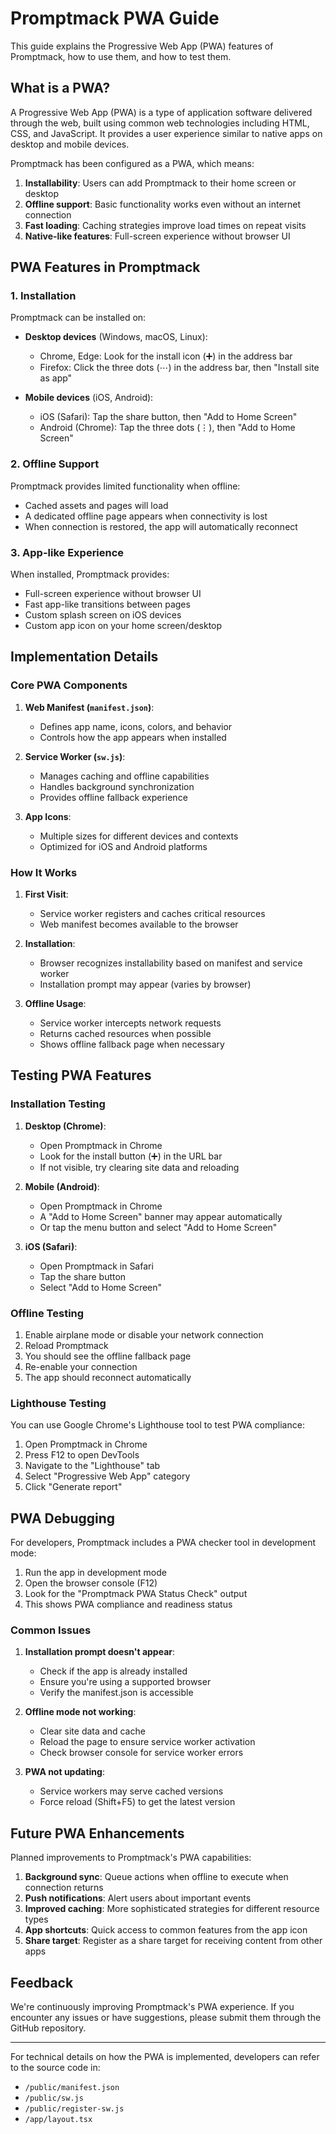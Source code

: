 # Promptmack PWA Guide

This guide explains the Progressive Web App (PWA) features of Promptmack, how to use them, and how to test them.

## What is a PWA?

A Progressive Web App (PWA) is a type of application software delivered through the web, built using common web technologies including HTML, CSS, and JavaScript. It provides a user experience similar to native apps on desktop and mobile devices.

Promptmack has been configured as a PWA, which means:

1. **Installability**: Users can add Promptmack to their home screen or desktop
2. **Offline support**: Basic functionality works even without an internet connection
3. **Fast loading**: Caching strategies improve load times on repeat visits
4. **Native-like features**: Full-screen experience without browser UI

## PWA Features in Promptmack

### 1. Installation

Promptmack can be installed on:

- **Desktop devices** (Windows, macOS, Linux):
  - Chrome, Edge: Look for the install icon (➕) in the address bar
  - Firefox: Click the three dots (⋯) in the address bar, then "Install site as app"

- **Mobile devices** (iOS, Android):
  - iOS (Safari): Tap the share button, then "Add to Home Screen"
  - Android (Chrome): Tap the three dots (⋮), then "Add to Home Screen"

### 2. Offline Support

Promptmack provides limited functionality when offline:

- Cached assets and pages will load
- A dedicated offline page appears when connectivity is lost
- When connection is restored, the app will automatically reconnect

### 3. App-like Experience

When installed, Promptmack provides:

- Full-screen experience without browser UI
- Fast app-like transitions between pages
- Custom splash screen on iOS devices
- Custom app icon on your home screen/desktop

## Implementation Details

### Core PWA Components

1. **Web Manifest (`manifest.json`)**:
   - Defines app name, icons, colors, and behavior
   - Controls how the app appears when installed

2. **Service Worker (`sw.js`)**:
   - Manages caching and offline capabilities
   - Handles background synchronization
   - Provides offline fallback experience

3. **App Icons**:
   - Multiple sizes for different devices and contexts
   - Optimized for iOS and Android platforms

### How It Works

1. **First Visit**:
   - Service worker registers and caches critical resources
   - Web manifest becomes available to the browser

2. **Installation**:
   - Browser recognizes installability based on manifest and service worker
   - Installation prompt may appear (varies by browser)

3. **Offline Usage**:
   - Service worker intercepts network requests
   - Returns cached resources when possible
   - Shows offline fallback page when necessary

## Testing PWA Features

### Installation Testing

1. **Desktop (Chrome)**:
   - Open Promptmack in Chrome
   - Look for the install button (➕) in the URL bar
   - If not visible, try clearing site data and reloading

2. **Mobile (Android)**:
   - Open Promptmack in Chrome
   - A "Add to Home Screen" banner may appear automatically
   - Or tap the menu button and select "Add to Home Screen"

3. **iOS (Safari)**:
   - Open Promptmack in Safari
   - Tap the share button
   - Select "Add to Home Screen"

### Offline Testing

1. Enable airplane mode or disable your network connection
2. Reload Promptmack
3. You should see the offline fallback page
4. Re-enable your connection
5. The app should reconnect automatically

### Lighthouse Testing

You can use Google Chrome's Lighthouse tool to test PWA compliance:

1. Open Promptmack in Chrome
2. Press F12 to open DevTools
3. Navigate to the "Lighthouse" tab
4. Select "Progressive Web App" category
5. Click "Generate report"

## PWA Debugging

For developers, Promptmack includes a PWA checker tool in development mode:

1. Run the app in development mode
2. Open the browser console (F12)
3. Look for the "Promptmack PWA Status Check" output
4. This shows PWA compliance and readiness status

### Common Issues

1. **Installation prompt doesn't appear**:
   - Check if the app is already installed
   - Ensure you're using a supported browser
   - Verify the manifest.json is accessible

2. **Offline mode not working**:
   - Clear site data and cache
   - Reload the page to ensure service worker activation
   - Check browser console for service worker errors

3. **PWA not updating**:
   - Service workers may serve cached versions
   - Force reload (Shift+F5) to get the latest version

## Future PWA Enhancements

Planned improvements to Promptmack's PWA capabilities:

1. **Background sync**: Queue actions when offline to execute when connection returns
2. **Push notifications**: Alert users about important events
3. **Improved caching**: More sophisticated strategies for different resource types
4. **App shortcuts**: Quick access to common features from the app icon
5. **Share target**: Register as a share target for receiving content from other apps

## Feedback

We're continuously improving Promptmack's PWA experience. If you encounter any issues or have suggestions, please submit them through the GitHub repository.

---

For technical details on how the PWA is implemented, developers can refer to the source code in:
- `/public/manifest.json`
- `/public/sw.js`
- `/public/register-sw.js`
- `/app/layout.tsx` 